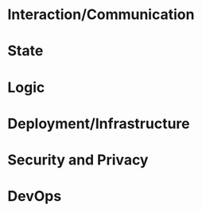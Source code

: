 # Interaction/Communication
# State
# Logic
# Deployment/Infrastructure
# Security and Privacy
# DevOps
